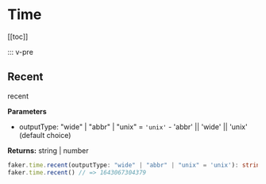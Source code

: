 # Time

<!-- This file is automatically generated. -->
<!-- Run 'pnpm run typedoc' to update -->

[[toc]]

::: v-pre

## Recent

recent

**Parameters**

- outputType: "wide" | "abbr" | "unix" = `'unix'` - 'abbr' || 'wide' || 'unix' (default choice)

**Returns:** string | number

```ts
faker.time.recent(outputType: "wide" | "abbr" | "unix" = 'unix'): string | number
faker.time.recent() // => 1643067304379
```
